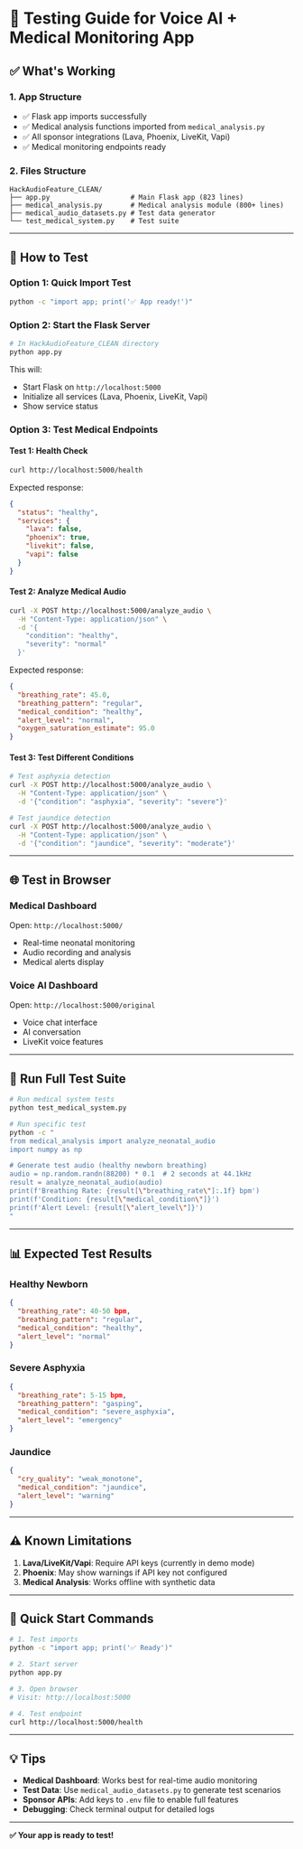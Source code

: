 # 🧪 Testing Guide for Voice AI + Medical Monitoring App

## ✅ What's Working

### 1. **App Structure**
- ✅ Flask app imports successfully
- ✅ Medical analysis functions imported from `medical_analysis.py`
- ✅ All sponsor integrations (Lava, Phoenix, LiveKit, Vapi)
- ✅ Medical monitoring endpoints ready

### 2. **Files Structure**
```
HackAudioFeature_CLEAN/
├── app.py                    # Main Flask app (823 lines)
├── medical_analysis.py       # Medical analysis module (800+ lines)
├── medical_audio_datasets.py # Test data generator
└── test_medical_system.py    # Test suite
```

---

## 🚀 How to Test

### **Option 1: Quick Import Test**
```bash
python -c "import app; print('✅ App ready!')"
```

### **Option 2: Start the Flask Server**
```bash
# In HackAudioFeature_CLEAN directory
python app.py
```

This will:
- Start Flask on `http://localhost:5000`
- Initialize all services (Lava, Phoenix, LiveKit, Vapi)
- Show service status

### **Option 3: Test Medical Endpoints**

#### **Test 1: Health Check**
```bash
curl http://localhost:5000/health
```

Expected response:
```json
{
  "status": "healthy",
  "services": {
    "lava": false,
    "phoenix": true,
    "livekit": false,
    "vapi": false
  }
}
```

#### **Test 2: Analyze Medical Audio**
```bash
curl -X POST http://localhost:5000/analyze_audio \
  -H "Content-Type: application/json" \
  -d '{
    "condition": "healthy",
    "severity": "normal"
  }'
```

Expected response:
```json
{
  "breathing_rate": 45.0,
  "breathing_pattern": "regular",
  "medical_condition": "healthy",
  "alert_level": "normal",
  "oxygen_saturation_estimate": 95.0
}
```

#### **Test 3: Test Different Conditions**
```bash
# Test asphyxia detection
curl -X POST http://localhost:5000/analyze_audio \
  -H "Content-Type: application/json" \
  -d '{"condition": "asphyxia", "severity": "severe"}'

# Test jaundice detection
curl -X POST http://localhost:5000/analyze_audio \
  -H "Content-Type: application/json" \
  -d '{"condition": "jaundice", "severity": "moderate"}'
```

---

## 🌐 Test in Browser

### **Medical Dashboard**
Open: `http://localhost:5000/`
- Real-time neonatal monitoring
- Audio recording and analysis
- Medical alerts display

### **Voice AI Dashboard**
Open: `http://localhost:5000/original`
- Voice chat interface
- AI conversation
- LiveKit voice features

---

## 🧪 Run Full Test Suite

```bash
# Run medical system tests
python test_medical_system.py

# Run specific test
python -c "
from medical_analysis import analyze_neonatal_audio
import numpy as np

# Generate test audio (healthy newborn breathing)
audio = np.random.randn(88200) * 0.1  # 2 seconds at 44.1kHz
result = analyze_neonatal_audio(audio)
print(f'Breathing Rate: {result[\"breathing_rate\"]:.1f} bpm')
print(f'Condition: {result[\"medical_condition\"]}')
print(f'Alert Level: {result[\"alert_level\"]}')
"
```

---

## 📊 Expected Test Results

### **Healthy Newborn**
```json
{
  "breathing_rate": 40-50 bpm,
  "breathing_pattern": "regular",
  "medical_condition": "healthy",
  "alert_level": "normal"
}
```

### **Severe Asphyxia**
```json
{
  "breathing_rate": 5-15 bpm,
  "breathing_pattern": "gasping",
  "medical_condition": "severe_asphyxia",
  "alert_level": "emergency"
}
```

### **Jaundice**
```json
{
  "cry_quality": "weak_monotone",
  "medical_condition": "jaundice",
  "alert_level": "warning"
}
```

---

## ⚠️ Known Limitations

1. **Lava/LiveKit/Vapi**: Require API keys (currently in demo mode)
2. **Phoenix**: May show warnings if API key not configured
3. **Medical Analysis**: Works offline with synthetic data

---

## 🎯 Quick Start Commands

```bash
# 1. Test imports
python -c "import app; print('✅ Ready')"

# 2. Start server
python app.py

# 3. Open browser
# Visit: http://localhost:5000

# 4. Test endpoint
curl http://localhost:5000/health
```

---

## 💡 Tips

- **Medical Dashboard**: Works best for real-time audio monitoring
- **Test Data**: Use `medical_audio_datasets.py` to generate test scenarios
- **Sponsor APIs**: Add keys to `.env` file to enable full features
- **Debugging**: Check terminal output for detailed logs

---

**✅ Your app is ready to test!**
